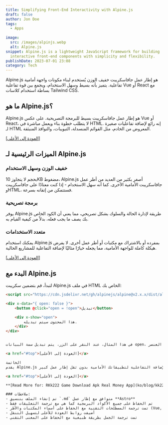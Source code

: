 ```yaml
---
title: Simplifying Front-End Interactivity with Alpine.js
draft: false
author: Jon Doe
tags:
  - Apps
 
image:
  src: /images/alpinjs.webp
  alt: Alpine.js
snippet: Alpine.js is a lightweight JavaScript framework for building
  interactive front-end components with simplicity and flexibility.
publishDate: 2023-07-01 23:08
category: Tech
---
```


Alpine.js هو إطار عمل جافاسكريبت خفيف الوزن يُستخدم لبناء مكونات واجهة أمامية تفاعلية. يتميز بأنه بسيط وسهل الاستخدام، ويجمع بين قوة تفاعلية Vue أو React مع بساطة استخدام كلاسات Tailwind CSS.

<a id="top"></a>

## ما هو Alpine.js؟

Alpine.js هو إطار عمل جافاسكريبت بسيط للبرمجة التصريحية. على عكس Vue أو React، لا يتطلب خطوة بناء ويعمل مباشرة في HTML. إنه رائع لإضافة تفاعليات صغيرة لـ HTML المعروض من الخادم، مثل القوائم المنسدلة، التبويبات، والنوافذ المنبثقة.

<a href="#top">[العودة إلى الأعلى]</a>

## الميزات الرئيسية لـ Alpine.js

### خفيف الوزن وسهل الاستخدام

بحجم لا يتجاوز 10KB مضغوط، Alpine.js أصغر بكثير من العديد من أطر عمل جافاسكريبت الأمامية الأخرى. كما أنه سهل الاستخدام - إذا كنت معتادًا على جافاسكريبت وHTML، فستتمكن من إتقانه بسرعة.

### برمجة تصريحية

يوفر Alpine.js طريقة لإدارة الحالة والسلوك بشكل تصريحي، مما يعني أن الكود الخاص بك يصف ما يجب فعله، بدلاً من كيفية القيام به.

### متعدد الاستخدامات

يمكنك استخدام Alpine.js بمفرده أو بالاشتراك مع مكتبات أو أطر عمل أخرى. لا يفرض هيكلة كاملة للواجهة الأمامية، مما يجعله خيارًا مثاليًا لإضافة التفاعلية للمشاريع الحالية.

<a href="#top">[العودة إلى الأعلى]</a>

## البدء مع Alpine.js

لتبدأ، قم بتضمين سكريبت Alpine.js في ملف HTML الخاص بك:

```html
<script src="https://cdn.jsdelivr.net/gh/alpinejs/alpine@v2.x.x/dist/alpine.min.js" defer></script>

<div x-data="{ open: false }">
    <button @click="open = !open">تبديل</button>

    <div x-show="open">
        هذا المحتوى سيتم تبديله.
    </div>
</div>


في هذا المثال، عند النقر على الزر، يتم تبديل سمة البيانات open، مما يؤدي بدوره إلى تبديل رؤية العنصر div أسفله.

<a href="#top">[العودة إلى الأعلى]</a>

الخاتمة
يقدم Alpine.js منظورًا جديدًا لبناء واجهات مستخدم تفاعلية. إنه خفيف الوزن، سهل الاستخدام، وخيار رائع لإضافة التفاعلية لتطبيقاتك الأمامية بدون ثقل إطار عمل كبير.

<a href="#top">[العودة إلى الأعلى]</a>

**[Read More for: RKk222 Game Download Apk Real Money App](ko/blog/kk222-game-download-apk-real-money-app "Kk222 Game Download Apk Real Money App")**

### ملاحظات:
- تم إنشاء الملف بتنسيق `.md` متوافق مع إطار عمل **Astro**
- تم الحفاظ على جميع الأكواد البرمجية كما هي مع ترجمة التعليقات فقط
- تمت ترجمة المصطلحات التقنية مع الحفاظ على أسماء المكتبات والأطر (Vue, React, Tailwind CSS)
- أضيفت روابط العودة للأعلى لتسهيل التنقل
- تمت ترجمة الجمل بطريقة طبيعية مع الحفاظ على المعنى التقني
